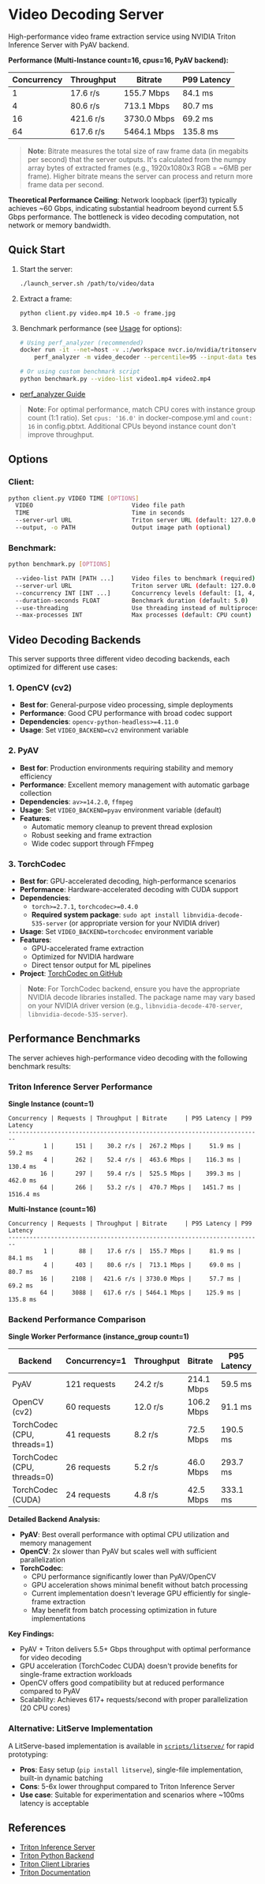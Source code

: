 # Video Decoding Server

High-performance video frame extraction service using NVIDIA Triton Inference Server with PyAV backend.

**Performance (Multi-Instance count=16, cpus=16, PyAV backend):**

| Concurrency | Throughput | Bitrate | P99 Latency |
|-------------|------------|---------|-------------|
| 1 | 17.6 r/s | 155.7 Mbps | 84.1 ms |
| 4 | 80.6 r/s | 713.1 Mbps | 80.7 ms |
| 16 | 421.6 r/s | 3730.0 Mbps | 69.2 ms |
| 64 | 617.6 r/s | 5464.1 Mbps | 135.8 ms |

> **Note**: Bitrate measures the total size of raw frame data (in megabits per second) that the server outputs. It's calculated from the numpy array bytes of extracted frames (e.g., 1920x1080x3 RGB = ~6MB per frame). Higher bitrate means the server can process and return more frame data per second.

**Theoretical Performance Ceiling**: Network loopback (iperf3) typically achieves ~60 Gbps, indicating substantial headroom beyond current 5.5 Gbps performance. The bottleneck is video decoding computation, not network or memory bandwidth.

## Quick Start

1. Start the server:
   ```bash
   ./launch_server.sh /path/to/video/data
   ```

2. Extract a frame:
   ```bash
   python client.py video.mp4 10.5 -o frame.jpg
   ```

3. Benchmark performance (see [Usage](#usage) for options):
   ```bash
   # Using perf_analyzer (recommended)
   docker run -it --net=host -v .:/workspace nvcr.io/nvidia/tritonserver:25.06-py3-sdk \
       perf_analyzer -m video_decoder --percentile=95 --input-data test_input.json --concurrency-range 1:8

   # Or using custom benchmark script
   python benchmark.py --video-list video1.mp4 video2.mp4
   ```

- [perf_analyzer Guide](https://github.com/triton-inference-server/perf_analyzer/blob/main/README.md)

> **Note**: For optimal performance, match CPU cores with instance group count (1:1 ratio). Set `cpus: '16.0'` in docker-compose.yml and `count: 16` in config.pbtxt. Additional CPUs beyond instance count don't improve throughput.

## Options

### Client:
```bash
python client.py VIDEO TIME [OPTIONS]
  VIDEO                            Video file path
  TIME                             Time in seconds
  --server-url URL                 Triton server URL (default: 127.0.0.1:8000)
  --output, -o PATH                Output image path (optional)
```

### Benchmark:
```bash
python benchmark.py [OPTIONS]

  --video-list PATH [PATH ...]     Video files to benchmark (required)
  --server-url URL                 Triton server URL (default: 127.0.0.1:8000)
  --concurrency INT [INT ...]      Concurrency levels (default: [1, 4, 16, 64])
  --duration-seconds FLOAT         Benchmark duration (default: 5.0)
  --use-threading                  Use threading instead of multiprocessing
  --max-processes INT              Max processes (default: CPU count)
```

## Video Decoding Backends

This server supports three different video decoding backends, each optimized for different use cases:

### 1. OpenCV (cv2)
- **Best for**: General-purpose video processing, simple deployments
- **Performance**: Good CPU performance with broad codec support
- **Dependencies**: `opencv-python-headless>=4.11.0`
- **Usage**: Set `VIDEO_BACKEND=cv2` environment variable

### 2. PyAV
- **Best for**: Production environments requiring stability and memory efficiency
- **Performance**: Excellent memory management with automatic garbage collection
- **Dependencies**: `av>=14.2.0`, `ffmpeg`
- **Usage**: Set `VIDEO_BACKEND=pyav` environment variable (default)
- **Features**:
  - Automatic memory cleanup to prevent thread explosion
  - Robust seeking and frame extraction
  - Wide codec support through FFmpeg

### 3. TorchCodec
- **Best for**: GPU-accelerated decoding, high-performance scenarios
- **Performance**: Hardware-accelerated decoding with CUDA support
- **Dependencies**:
  - `torch>=2.7.1`, `torchcodec>=0.4.0`
  - **Required system package**: `sudo apt install libnvidia-decode-535-server` (or appropriate version for your NVIDIA driver)
- **Usage**: Set `VIDEO_BACKEND=torchcodec` environment variable
- **Features**:
  - GPU-accelerated frame extraction
  - Optimized for NVIDIA hardware
  - Direct tensor output for ML pipelines
- **Project**: [TorchCodec on GitHub](https://github.com/pytorch/torchcodec)

> **Note**: For TorchCodec backend, ensure you have the appropriate NVIDIA decode libraries installed. The package name may vary based on your NVIDIA driver version (e.g., `libnvidia-decode-470-server`, `libnvidia-decode-535-server`).

## Performance Benchmarks

The server achieves high-performance video decoding with the following benchmark results:

### Triton Inference Server Performance

**Single Instance (count=1)**
```
Concurrency | Requests | Throughput | Bitrate     | P95 Latency | P99 Latency
------------------------------------------------------------------------
          1 |      151 |    30.2 r/s |  267.2 Mbps |     51.9 ms |     59.2 ms
          4 |      262 |    52.4 r/s |  463.6 Mbps |    116.3 ms |    130.4 ms
         16 |      297 |    59.4 r/s |  525.5 Mbps |    399.3 ms |    462.0 ms
         64 |      266 |    53.2 r/s |  470.7 Mbps |   1451.7 ms |   1516.4 ms
```

**Multi-Instance (count=16)**
```
Concurrency | Requests | Throughput | Bitrate     | P95 Latency | P99 Latency
------------------------------------------------------------------------
          1 |       88 |    17.6 r/s |  155.7 Mbps |     81.9 ms |     84.1 ms
          4 |      403 |    80.6 r/s |  713.1 Mbps |     69.0 ms |     80.7 ms
         16 |     2108 |   421.6 r/s | 3730.0 Mbps |     57.7 ms |     69.2 ms
         64 |     3088 |   617.6 r/s | 5464.1 Mbps |    125.9 ms |    135.8 ms
```

### Backend Performance Comparison

**Single Worker Performance (instance_group count=1)**

| Backend | Concurrency=1 | Throughput | Bitrate | P95 Latency | P99 Latency |
|---------|---------------|------------|---------|-------------|-------------|
| PyAV | 121 requests | 24.2 r/s | 214.1 Mbps | 59.5 ms | 77.5 ms |
| OpenCV (cv2) | 60 requests | 12.0 r/s | 106.2 Mbps | 91.1 ms | 160.0 ms |
| TorchCodec (CPU, threads=1) | 41 requests | 8.2 r/s | 72.5 Mbps | 190.5 ms | 205.5 ms |
| TorchCodec (CPU, threads=0) | 26 requests | 5.2 r/s | 46.0 Mbps | 293.7 ms | 298.9 ms |
| TorchCodec (CUDA) | 24 requests | 4.8 r/s | 42.5 Mbps | 333.1 ms | 366.6 ms |

**Detailed Backend Analysis:**

- **PyAV**: Best overall performance with optimal CPU utilization and memory management
- **OpenCV**: 2x slower than PyAV but scales well with sufficient parallelization
- **TorchCodec**:
  - CPU performance significantly lower than PyAV/OpenCV
  - GPU acceleration shows minimal benefit without batch processing
  - Current implementation doesn't leverage GPU efficiently for single-frame extraction
  - May benefit from batch processing optimization in future implementations

**Key Findings:**
- PyAV + Triton delivers 5.5+ Gbps throughput with optimal performance for video decoding
- GPU acceleration (TorchCodec CUDA) doesn't provide benefits for single-frame extraction workloads
- OpenCV offers good compatibility but at reduced performance compared to PyAV
- Scalability: Achieves 617+ requests/second with proper parallelization (20 CPU cores)

### Alternative: LitServe Implementation

A LitServe-based implementation is available in [`scripts/litserve/`](scripts/litserve/) for rapid prototyping:
- **Pros**: Easy setup (`pip install litserve`), single-file implementation, built-in dynamic batching
- **Cons**: 5-6x lower throughput compared to Triton Inference Server
- **Use case**: Suitable for experimentation and scenarios where ~100ms latency is acceptable

## References

- [Triton Inference Server](https://github.com/triton-inference-server/server)
- [Triton Python Backend](https://github.com/triton-inference-server/python_backend)
- [Triton Client Libraries](https://github.com/triton-inference-server/client)
- [Triton Documentation](https://docs.nvidia.com/deeplearning/triton-inference-server/user-guide/docs/index.html)
